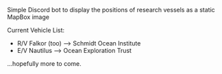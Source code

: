 Simple Discord bot to display the positions of research vessels as a static MapBox image

Current Vehicle List:
- R/V Falkor (too) --> Schmidt Ocean Institute
- E/V Nautilus --> Ocean Exploration Trust

...hopefully more to come.
